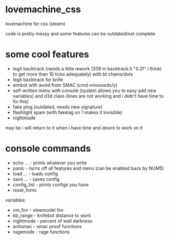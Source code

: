 # lovemachine_css
lovemachine for css (steam)

code is pretty messy and some features can be outdated/not complete

# some cool features
* legit backtrack (needs a little rework (209 in backtrack.h "0.2f" i think) to get more than 10 ticks adequately) with bt chams/dots
* legit backtrack for knife
* aimbot with avoid from SMAC (cmd->mousedx/y)
* self-written menu with console (system allows you to easy add new variables) and d3d class (lines are not working and i didn't have time to fix this)
* fake ping (outdated, needs new signature)
* flashlight spam (with fakelag on 1 makes it invisible)
* nightmode

may be i will return to it when i have time and desire to work on it

# console commands
* echo ... - prints whatever you write
* panic - turns off all features and menu (can be enabled back by NUM5)
* load ... - loads config
* save ... - saves config
* config_list - prints configs you have
* reset_fonts

variables:
* vm_fov - viewmodel fov
* kb_range - knifebot distance to work
* nightmode - percent of wall darkness
* antismac - smac proof functions
* ragemode - rage functions
